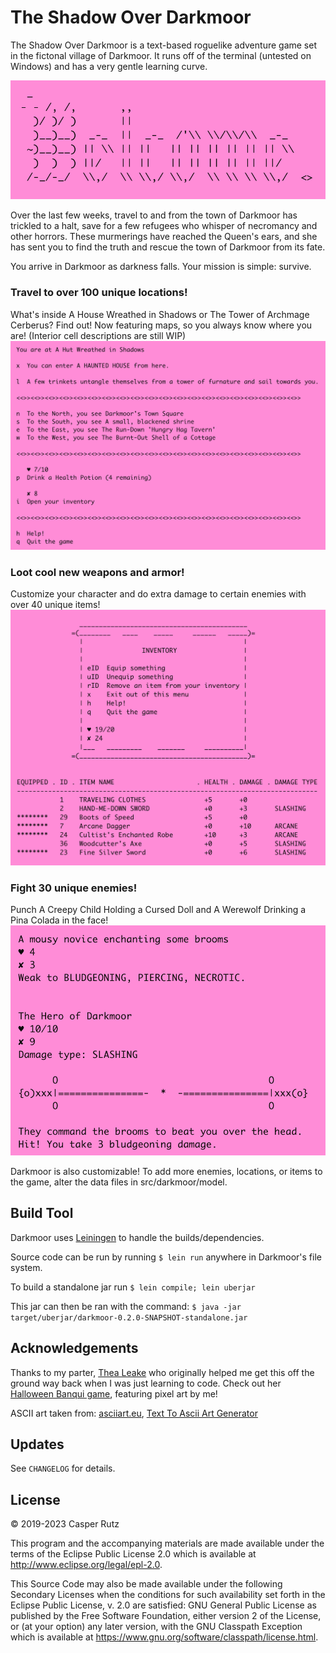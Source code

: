 # The Shadow Over Darkmoor

The Shadow Over Darkmoor is a text-based roguelike adventure game set in the fictonal village of
Darkmoor. It runs off of the terminal (untested on Windows) and has a very gentle learning curve.

![pink-welcome](https://raw.githubusercontent.com/catspook/Shadow_Over_Darkmoor/master/doc/pink-welcome.png)

Over the last few weeks, travel to and from the town of Darkmoor has trickled to a halt, save for a few refugees who
whisper of necromancy and other horrors. These murmerings have reached the Queen's ears, and she has sent you
to find the truth and rescue the town of Darkmoor from its fate.

You arrive in Darkmoor as darkness falls. Your mission is simple: survive.

### Travel to over 100 unique locations!
What's inside A House Wreathed in Shadows or The Tower of Archmage Cerberus? Find out!
Now featuring maps, so you always know where you are! 
(Interior cell descriptions are still WIP)
![pink-main](https://raw.githubusercontent.com/catspook/Shadow_Over_Darkmoor/master/doc/pink-main.png)

### Loot cool new weapons and armor!
Customize your character and do extra damage to certain enemies with over 40 unique items!
![pink-inv](https://raw.githubusercontent.com/catspook/Shadow_Over_Darkmoor/master/doc/pink-inv.png)

### Fight 30 unique enemies!
Punch A Creepy Child Holding a Cursed Doll and A Werewolf Drinking a Pina Colada in the face!
![pink-enemy](https://raw.githubusercontent.com/catspook/Shadow_Over_Darkmoor/master/doc/pink-enemy.png)

Darkmoor is also customizable! To add more enemies, locations, or items to the game, alter the data files in 
src/darkmoor/model. 

## Build Tool

Darkmoor uses [Leiningen](https://leiningen.org/) to handle the builds/dependencies.

Source code can be run by running ```$ lein run``` anywhere in Darkmoor's file system.

To build a standalone jar run ```$ lein compile; lein uberjar```

This jar can then be ran with the command: ```$ java -jar target/uberjar/darkmoor-0.2.0-SNAPSHOT-standalone.jar```

## Acknowledgements

Thanks to my parter, [Thea Leake](https://github.com/thea-leake) who originally helped me get this off the ground way back when I was just learning to code. Check out her [Halloween Banqui game](https://github.com/thea-leake/graveyard), featuring pixel art by me!

ASCII art taken from: [asciiart.eu](https://www.asciiart.eu/mythology/skeletons), [Text To Ascii Art Generator](https://patorjk.com/software/taag)

## Updates 
See `CHANGELOG` for details.

## License

© 2019-2023 Casper Rutz 

This program and the accompanying materials are made available under the
terms of the Eclipse Public License 2.0 which is available at
http://www.eclipse.org/legal/epl-2.0.

This Source Code may also be made available under the following Secondary
Licenses when the conditions for such availability set forth in the Eclipse
Public License, v. 2.0 are satisfied: GNU General Public License as published by
the Free Software Foundation, either version 2 of the License, or (at your
option) any later version, with the GNU Classpath Exception which is available
at https://www.gnu.org/software/classpath/license.html.

